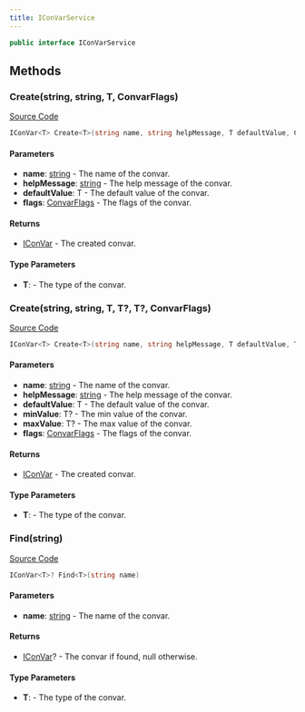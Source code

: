 ```yaml
---
title: IConVarService
---
```


```csharp
public interface IConVarService
```

## Methods

### Create(string, string, T, ConvarFlags)

[Source Code](https://github.com/swiftly-solution/swiftlys2/blob/main/managed/src/SwiftlyS2.Shared/Modules/Convars/IConVarService.cs#L23)

```csharp
IConVar<T> Create<T>(string name, string helpMessage, T defaultValue, ConvarFlags flags = ConvarFlags.NONE)
```

#### Parameters

- **name**: [string](https://learn.microsoft.com/dotnet/api/system.string) - The name of the convar.
- **helpMessage**: [string](https://learn.microsoft.com/dotnet/api/system.string) - The help message of the convar.
- **defaultValue**: T - The default value of the convar.
- **flags**: [ConvarFlags](/docs/api/shared/convars/convarflags) - The flags of the convar.

#### Returns

- [IConVar](/docs/api/shared/convars/iconvar-1)<T> - The created convar.

#### Type Parameters

- **T**:  - The type of the convar.

### Create(string, string, T, T?, T?, ConvarFlags)

[Source Code](https://github.com/swiftly-solution/swiftlys2/blob/main/managed/src/SwiftlyS2.Shared/Modules/Convars/IConVarService.cs#L36)

```csharp
IConVar<T> Create<T>(string name, string helpMessage, T defaultValue, T? minValue = null, T? maxValue = null, ConvarFlags flags = ConvarFlags.NONE) where T : unmanaged
```

#### Parameters

- **name**: [string](https://learn.microsoft.com/dotnet/api/system.string) - The name of the convar.
- **helpMessage**: [string](https://learn.microsoft.com/dotnet/api/system.string) - The help message of the convar.
- **defaultValue**: T - The default value of the convar.
- **minValue**: T? - The min value of the convar.
- **maxValue**: T? - The max value of the convar.
- **flags**: [ConvarFlags](/docs/api/shared/convars/convarflags) - The flags of the convar.

#### Returns

- [IConVar](/docs/api/shared/convars/iconvar-1)<T> - The created convar.

#### Type Parameters

- **T**:  - The type of the convar.

### Find(string)

[Source Code](https://github.com/swiftly-solution/swiftlys2/blob/main/managed/src/SwiftlyS2.Shared/Modules/Convars/IConVarService.cs#L11)

```csharp
IConVar<T>? Find<T>(string name)
```

#### Parameters

- **name**: [string](https://learn.microsoft.com/dotnet/api/system.string) - The name of the convar.

#### Returns

- [IConVar](/docs/api/shared/convars/iconvar-1)<T>? - The convar if found, null otherwise.

#### Type Parameters

- **T**:  - The type of the convar.

